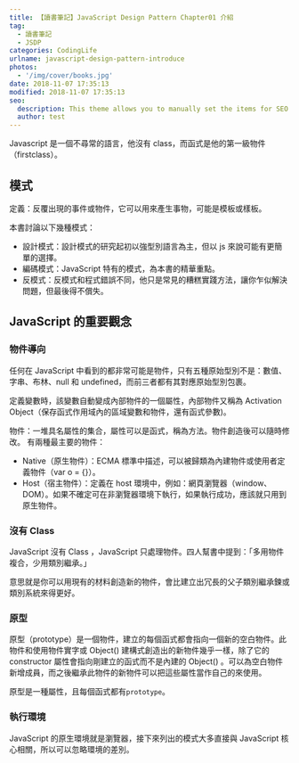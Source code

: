 ```yaml
---
title: 【讀書筆記】JavaScript Design Pattern Chapter01 介紹
tag:
  - 讀書筆記
  - JSDP
categories: CodingLife
urlname: javascript-design-pattern-introduce
photos:
  - '/img/cover/books.jpg'
date: 2018-11-07 17:35:13
modified: 2018-11-07 17:35:13
seo:
  description: This theme allows you to manually set the items for SEO.
  author: test
---
```


<!--more-->

Javascript 是一個不尋常的語言，他沒有 class，而函式是他的第一級物件（firstclass）。

## 模式

定義：反覆出現的事件或物件，它可以用來產生事物，可能是模板或樣板。

本書討論以下幾種模式：

- 設計模式：設計模式的研究起初以強型別語言為主，但以 js 來說可能有更簡單的選擇。
- 編碼模式：JavaScript 特有的模式，為本書的精華重點。
- 反模式：反模式和程式錯誤不同，他只是常見的糟糕實踐方法，讓你乍似解決問題，但最後得不償失。

## JavaScript 的重要觀念

### 物件導向

任何在 JavaScript 中看到的都非常可能是物件，只有五種原始型別不是：數值、字串、布林、null 和 undefined，而前三者都有其對應原始型別包裹。

定義變數時，該變數自動變成內部物件的一個屬性，內部物件又稱為 Activation Object（保存函式作用域內的區域變數和物件，還有函式參數)。

物件：一堆具名屬性的集合，屬性可以是函式，稱為方法。物件創造後可以隨時修改。
有兩種最主要的物件：

- Native（原生物件）：ECMA 標準中描述，可以被歸類為內建物件或使用者定義物件（var o = {}）。
- Host（宿主物件）：定義在 host 環境中，例如：網頁瀏覽器（window、DOM）。如果不確定可在非瀏覽器環境下執行，如果執行成功，應該就只用到原生物件。

### 沒有 Class

JavaScript 沒有 Class ，JavaScript 只處理物件。四人幫書中提到：「多用物件複合，少用類別繼承。」

意思就是你可以用現有的材料創造新的物件，會比建立出冗長的父子類別繼承鍊或類別系統來得更好。

### 原型

原型（prototype）是一個物件，建立的每個函式都會指向一個新的空白物件。此物件和使用物件實字或 Object() 建構式創造出的新物件幾乎一樣，除了它的 constructor 屬性會指向剛建立的函式而不是內建的 Object() 。可以為空白物件新增成員，而之後繼承此物件的新物件可以把這些屬性當作自己的來使用。

原型是一種屬性，且每個函式都有`prototype`。

### 執行環境

JavaScript 的原生環境就是瀏覽器，接下來列出的模式大多直接與 JavaScript 核心相關，所以可以忽略環境的差別。
